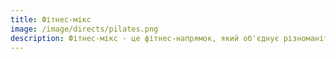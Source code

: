 ```yaml
---
title: Фітнес-мікс
image: /image/directs/pilates.png
description: Фітнес-мікс - це фітнес-напрямок, який об'єднує різноманітні типи фізичної активності та танцювальних рухів. В цьому форматі занять використовуються елементи аеробіки, стретчингу, фітболу, йоги, пілатесу та інших фітнес-технік. Такі заняття дозволяють не тільки зберігати форму та покращувати фізичне здоров'я, але і насолоджуватися ритмом музики та рухатися в ритмі танцювальних композицій. Фітнес-мікс є відмінним варіантом для тих, хто хоче розширити свій спектр тренувань та знайти нові форми рухової активності.
---
```

